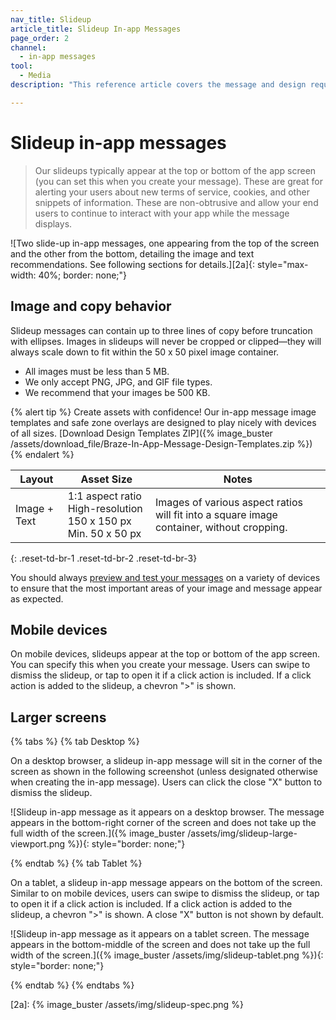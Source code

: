 ```yaml
---
nav_title: Slideup
article_title: Slideup In-app Messages
page_order: 2
channel:
  - in-app messages
tool:
  - Media
description: "This reference article covers the message and design requirements of slideup in-app messages."

---
```


# Slideup in-app messages

> Our slideups typically appear at the top or bottom of the app screen (you can set this when you create your message). These are great for alerting your users about new terms of service, cookies, and other snippets of information. These are non-obtrusive and allow your end users to continue to interact with your app while the message displays.

![Two slide-up in-app messages, one appearing from the top of the screen and the other from the bottom, detailing the image and text recommendations. See following sections for details.][2a]{: style="max-width: 40%; border: none;"}

## Image and copy behavior

Slideup messages can contain up to three lines of copy before truncation with ellipses. Images in slideups will never be cropped or clipped—they will always scale down to fit within the 50 x 50 pixel image container.

- All images must be less than 5&nbsp;MB.
- We only accept PNG, JPG, and GIF file types.
- We recommend that your images be 500&nbsp;KB.

{% alert tip %} Create assets with confidence! Our in-app message image templates and safe zone overlays are designed to play nicely with devices of all sizes. [Download Design Templates ZIP]({% image_buster /assets/download_file/Braze-In-App-Message-Design-Templates.zip %}) {% endalert %}

| Layout | Asset Size | Notes |
|--- | --- | --- |
| Image + Text | 1:1 aspect ratio<br>High-resolution 150 x 150 px<br> Min. 50 x 50 px | Images of various aspect ratios will fit into a square image container, without cropping. |
{: .reset-td-br-1 .reset-td-br-2 .reset-td-br-3}

You should always [preview and test your messages]({{site.baseurl}}/user_guide/message_building_by_channel/in-app_messages/testing/) on a variety of devices to ensure that the most important areas of your image and message appear as expected.

## Mobile devices

On mobile devices, slideups appear at the top or bottom of the app screen. You can specify this when you create your message. Users can swipe to dismiss the slideup, or tap to open it if a click action is included. If a click action is added to the slideup, a chevron ">" is shown.

## Larger screens

{% tabs %}
{% tab Desktop %}

On a desktop browser, a slideup in-app message will sit in the corner of the screen as shown in the following screenshot (unless designated otherwise when creating the in-app message). Users can click the close "X" button to dismiss the slideup.

![Slideup in-app message as it appears on a desktop browser. The message appears in the bottom-right corner of the screen and does not take up the full width of the screen.]({% image_buster /assets/img/slideup-large-viewport.png %}){: style="border: none;"}

{% endtab %}
{% tab Tablet %}

On a tablet, a slideup in-app message appears on the bottom of the screen. Similar to on mobile devices, users can swipe to dismiss the slideup, or tap to open it if a click action is included. If a click action is added to the slideup, a chevron ">" is shown. A close "X" button is not shown by default.

![Slideup in-app message as it appears on a tablet screen. The message appears in the bottom-middle of the screen and does not take up the full width of the screen.]({% image_buster /assets/img/slideup-tablet.png %}){: style="border: none;"}

{% endtab %}
{% endtabs %}

[2a]: {% image_buster /assets/img/slideup-spec.png %}
